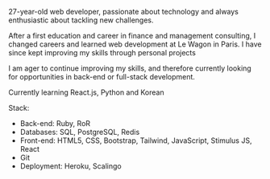 27-year-old web developer, passionate about technology and always enthusiastic about tackling new challenges. 

After a first education and career in finance and management consulting, I changed careers and learned web development at Le Wagon in Paris. I have since kept improving my skills through personal projects

I am ager to continue improving my skills, and therefore currently looking for opportunities in back-end or full-stack development.

Currently learning React.js, Python and Korean

Stack:
- Back-end: Ruby, RoR
- Databases: SQL, PostgreSQL, Redis
- Front-end: HTML5, CSS, Bootstrap, Tailwind, JavaScript, Stimulus JS, React
- Git
- Deployment: Heroku, Scalingo
